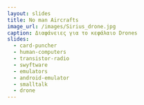 ```yaml
---
layout: slides
title: No man Aircrafts 
image_url: /images/Sirius_drone.jpg
caption: Διαφάνειες για το κεφάλαιο Drones 
slides:
  - card-puncher
  - human-computers
  - transistor-radio
  - swyftware
  - emulators 
  - android-emulator
  - smalltalk
  - drone
---
```


